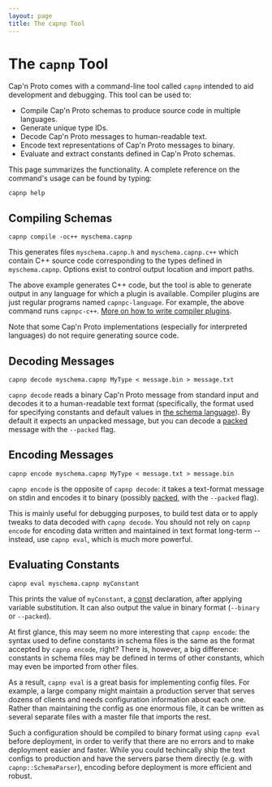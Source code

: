 ```yaml
---
layout: page
title: The capnp Tool
---
```


# The `capnp` Tool

Cap'n Proto comes with a command-line tool called `capnp` intended to aid development and
debugging.  This tool can be used to:

* Compile Cap'n Proto schemas to produce source code in multiple languages.
* Generate unique type IDs.
* Decode Cap'n Proto messages to human-readable text.
* Encode text representations of Cap'n Proto messages to binary.
* Evaluate and extract constants defined in Cap'n Proto schemas.

This page summarizes the functionality.  A complete reference on the command's usage can be
found by typing:

    capnp help

## Compiling Schemas

    capnp compile -oc++ myschema.capnp

This generates files `myschema.capnp.h` and `myschema.capnp.c++` which contain C++ source code
corresponding to the types defined in `myschema.capnp`.  Options exist to control output location
and import paths.

The above example generates C++ code, but the tool is able to generate output in any language
for which a plugin is available.  Compiler plugins are just regular programs named
`capnpc-language`.  For example, the above command runs `capnpc-c++`.  [More on how to write
compiler plugins](otherlang.html#how-to-write-compiler-plugins).

Note that some Cap'n Proto implementations (especially for interpreted languages) do not require
generating source code.

## Decoding Messages

    capnp decode myschema.capnp MyType < message.bin > message.txt

`capnp decode` reads a binary Cap'n Proto message from standard input and decodes it to a
human-readable text format (specifically, the format used for specifying constants and default
values in [the schema language](language.html)).  By default it
expects an unpacked message, but you can decode a
[packed](encoding.html#packing) message with the `--packed` flag.

## Encoding Messages

    capnp encode myschema.capnp MyType < message.txt > message.bin

`capnp encode` is the opposite of `capnp decode`: it takes a text-format message on stdin and
encodes it to binary (possibly [packed](encoding.html#packing),
with the `--packed` flag).

This is mainly useful for debugging purposes, to build test data or to apply tweaks to data
decoded with `capnp decode`.  You should not rely on `capnp encode` for encoding data written
and maintained in text format long-term -- instead, use `capnp eval`, which is much more powerful.

## Evaluating Constants

    capnp eval myschema.capnp myConstant

This prints the value of `myConstant`, a [const](language.html#constants) declaration, after
applying variable substitution.  It can also output the value in binary format (`--binary` or
`--packed`).

At first glance, this may seem no more interesting that `capnp encode`:  the syntax used to define
constants in schema files is the same as the format accepted by `capnp encode`, right?  There is,
however, a big difference:  constants in schema files may be defined in terms of other constants,
which may even be imported from other files.

As a result, `capnp eval` is a great basis for implementing config files.  For example, a large
company might maintain a production server that serves dozens of clients and needs configuration
information about each one.  Rather than maintaining the config as one enormous file, it can be
written as several separate files with a master file that imports the rest.

Such a configuration should be compiled to binary format using `capnp eval` before deployment,
in order to verify that there are no errors and to make deployment easier and faster.  While you
could techincally ship the text configs to production and have the servers parse them directly
(e.g. with `capnp::SchemaParser`), encoding before deployment is more efficient and robust.
